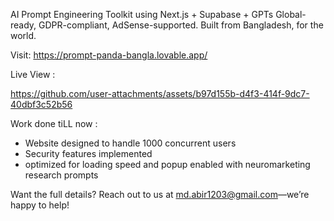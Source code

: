 AI Prompt Engineering Toolkit using Next.js + Supabase + GPTs
Global-ready, GDPR-compliant, AdSense-supported.
Built from Bangladesh, for the world.

Visit: https://prompt-panda-bangla.lovable.app/

Live View : 

https://github.com/user-attachments/assets/b97d155b-d4f3-414f-9dc7-40dbf3c52b56

Work done tiLL now :

- Website designed to handle 1000 concurrent users 
- Security features implemented 
- optimized for loading speed and popup enabled with neuromarketing research prompts

Want the full details? Reach out to us at md.abir1203@gmail.com—we’re happy to help!
